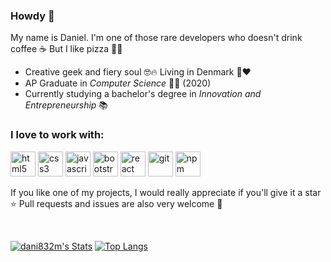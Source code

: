 ### Howdy 👋

My name is Daniel. I'm one of those rare developers who doesn't drink coffee ☕ But I like pizza 🍕😋

- Creative geek and fiery soul 🤓🔥 Living in Denmark 🤍❤
- AP Graduate in _Computer Science_ 👨‍💻 (2020)
- Currently studying a bachelor's degree in _Innovation and Entrepreneurship_ 📚

### I love to work with:

[<img src='https://cdn.jsdelivr.net/npm/simple-icons@3.0.1/icons/html5.svg' alt='html5' title='HTML5' height='40' />](https://en.wikipedia.org/wiki/HTML5) [<img src='https://cdn.jsdelivr.net/npm/simple-icons@3.0.1/icons/css3.svg' alt='css3' title='CSS3' height='40' />](https://en.wikipedia.org/wiki/CSS) [<img src='https://cdn.jsdelivr.net/npm/simple-icons@3.0.1/icons/javascript.svg' alt='javascript' title='JavaScript' height='40' />](https://en.wikipedia.org/wiki/JavaScript) [<img src='https://cdn.jsdelivr.net/npm/simple-icons@3.0.1/icons/bootstrap.svg' alt='bootstrap' title='Bootstrap' height='40' />](https://en.wikipedia.org/wiki/Bootstrap_(front-end_framework)) [<img src='https://cdn.jsdelivr.net/npm/simple-icons@3.0.1/icons/react.svg' alt='react' title='React' height='40' />](https://en.wikipedia.org/wiki/React_(web_framework)) [<img src='https://cdn.jsdelivr.net/npm/simple-icons@3.0.1/icons/git.svg' alt='git' title='Git' height='40' />](https://en.wikipedia.org/wiki/Git) [<img src='https://cdn.jsdelivr.net/npm/simple-icons@3.0.1/icons/npm.svg' alt='npm' title='NPM' height='40' />](https://en.wikipedia.org/wiki/Npm_(software))

If you like one of my projects, I would really appreciate if you'll give it a star ⭐ Pull requests and issues are also very welcome 🤗

<br />

[![dani832m's Stats](https://github-readme-stats.vercel.app/api?username=dani832m&hide=contribs)](https://github.com/dani832m)
[![Top Langs](https://github-readme-stats.vercel.app/api/top-langs/?username=dani832m&layout=compact)](https://github.com/dani832m)
